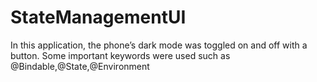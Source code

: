 # StateManagementUI
In this application, the phone’s dark mode was toggled on and off with a button. Some important keywords were used such as @Bindable,@State,@Environment
